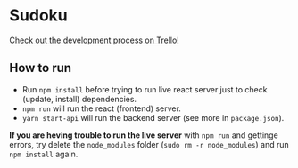 # Sudoku
[Check out the development process on Trello!](https://trello.com/b/PfZc7t8b)

## How to run
* Run `npm install` before trying to run live react server just to check (update, install) dependencies.
* `npm run` will run the react (frontend) server.
* `yarn start-api` will run the backend server (see more in `package.json`).

**If you are heving trouble to run the live server** with `npm run` and gettinge errors, try delete the `node_modules` folder (`sudo rm -r node_modules`) and run `npm install` again. 